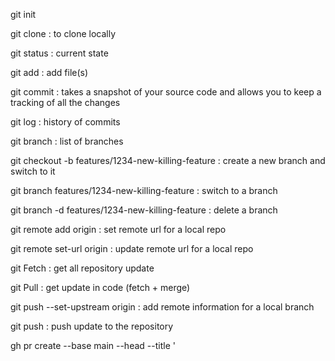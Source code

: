 git init

git clone <url of the repo> <folder where to clone the repo> : to clone locally

git status : current state

git add : add file(s)

git commit : takes a snapshot of your source code and allows you to keep a tracking of all the changes

git log : history of commits

git branch : list of branches

git checkout -b features/1234-new-killing-feature : create a new branch and switch to it

git branch features/1234-new-killing-feature : switch to a branch

git branch -d features/1234-new-killing-feature : delete a branch

git remote add origin <url> : set remote url for a local repo

git remote set-url origin <url> : update remote url for a local repo

git Fetch : get all repository update

git Pull : get update in code (fetch + merge)

git push --set-upstream origin <branch> : add remote information for a local branch

git push : push update to the repository

gh pr create --base main --head <branch> --title '<title>' --body '<description>' : create a pr to merge <branch> into main

git merge <feature branch> : keep all commit and branch path
 
git merge --squash <feature branch> : create a new commit (only one commit on main)

git rebase : reexecute main commit on feature branch before merge to have a linear history

--